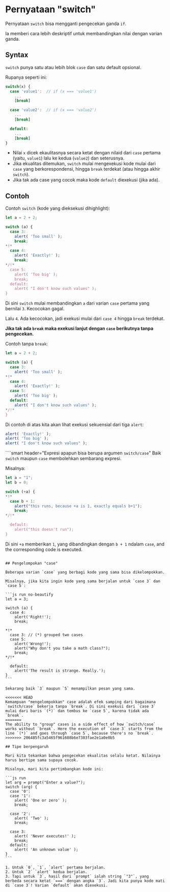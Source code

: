 # Pernyataan "switch"

Pernyataan `switch` bisa mengganti pengecekan ganda `if`.

Ia memberi cara lebih deskriptif untuk membandingkan nilai dengan varian ganda.

## Syntax

`switch` punya satu atau lebih blok `case` dan satu default opsional.

Rupanya seperti ini:

```js no-beautify
switch(x) {
  case 'value1':  // if (x === 'value1')
    ...
    [break]

  case 'value2':  // if (x === 'value2')
    ...
    [break]

  default:
    ...
    [break]
}
```

- Nilai `x` dicek ekaulitasnya secara ketat dengan nilaid dari `case` pertama (yaitu, `value1`) lalu ke kedua (`value2`) dan seterusnya.
- Jika ekualitas ditemukan, `switch` mulai mengexekusi kode mulai dari `case` yang berkorespondensi, hingga `break` terdekat (atau hingga akhir `switch`).
- Jika tak ada case yang cocok maka kode `default` diexekusi (jika ada).

## Contoh

Contoh `switch` (kode yang dieksekusi dihighlight):

```js run
let a = 2 + 2;

switch (a) {
  case 3:
    alert( 'Too small' );
    break;
*!*
  case 4:
    alert( 'Exactly!' );
    break;
*/!*
  case 5:
    alert( 'Too big' );
    break;
  default:
    alert( "I don't know such values" );
}
```

Di sini `switch` mulai membandingkan `a` dari varian `case` pertama yang bernilai `3`. Kecocokan gagal.

Lalu `4`. Ada kecocokan, jadi exekusi mulai dari `case 4` hingga `break` terdekat.

**Jika tak ada `break` maka exekusi lanjut dengan `case` berikutnya tanpa pengecekan.**

Contoh tanpa `break`:

```js run
let a = 2 + 2;

switch (a) {
  case 3:
    alert( 'Too small' );
*!*
  case 4:
    alert( 'Exactly!' );
  case 5:
    alert( 'Too big' );
  default:
    alert( "I don't know such values" );
*/!*
}
```

Di contoh di atas kita akan lihat exekusi sekuensial dari tiga `alert`:

```js
alert( 'Exactly!' );
alert( 'Too big' );
alert( "I don't know such values" );
```

````smart header="Expresi apapun bisa berupa argumen `switch/case`"
Baik `switch` maupun `case` membolehkan sembarang expresi.

Misalnya:

```js run
let a = "1";
let b = 0;

switch (+a) {
*!*
  case b + 1:
    alert("this runs, because +a is 1, exactly equals b+1");
    break;
*/!*

  default:
    alert("this doesn't run");
}
```
Di sini `+a` memberikan `1`, yang dibandingkan dengan `b + 1` ndalam `case`, and the corresponding code is executed.
````

## Pengelompokan "case"

Beberapa varian `case` yang berbagi kode yang sama bisa dikelompokkan.

Misalnya, jika kita ingin kode yang sama berjalan untuk `case 3` dan `case 5`:

```js run no-beautify
let a = 3;

switch (a) {
  case 4:
    alert('Right!');
    break;

*!*
  case 3: // (*) grouped two cases
  case 5:
    alert('Wrong!');
    alert("Why don't you take a math class?");
    break;
*/!*

  default:
    alert('The result is strange. Really.');
}
```

Sekarang baik `3` maupun `5` menampilkan pesan yang sama.

<<<<<<< HEAD
Kemampuan "mengelompokkan" case adalah efek samping dari bagaimana `switch/case` bekerja tanpa `break`. Di sini exekusi dari `case 3` mulai dari baris `(*)` dan tembus ke `case 5`, karena tidak ada `break`.
=======
The ability to "group" cases is a side effect of how `switch/case` works without `break`. Here the execution of `case 3` starts from the line `(*)` and goes through `case 5`, because there's no `break`.
>>>>>>> 206485fc3a5465f961608b6e7303fae2e1a0e0b5

## Tipe berpengaruh

Mari kita tekankan bahwa pengecekan ekualitas selalu ketat. Nilainya harus bertipe sama supaya cocok.

Misalnya, mari kita pertimbangkan kode ini:

```js run
let arg = prompt("Enter a value?");
switch (arg) {
  case '0':
  case '1':
    alert( 'One or zero' );
    break;

  case '2':
    alert( 'Two' );
    break;

  case 3:
    alert( 'Never executes!' );
    break;
  default:
    alert( 'An unknown value' );
}
```

1. Untuk `0`, `1`, `alert` pertama berjalan.
2. Untuk `2` `alert` kedua berjalan.
3. Tapi untuk `3`, hasil dari `prompt` ialah string `"3"`, yang berbeda secara ketat `===` dengan angka `3`. Jadi kita punya kode mati di `case 3`! Varian `default` akan diexekusi.
